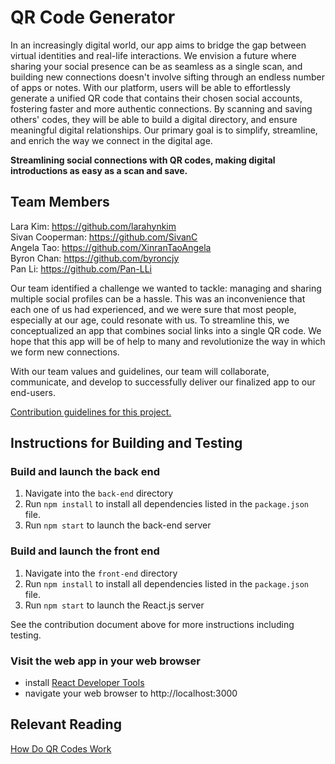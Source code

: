 # QR Code Generator

In an increasingly digital world, our app aims to bridge the gap between virtual identities and real-life interactions. We envision a future where sharing your social presence can be as seamless as a single scan, and building new connections doesn't involve sifting through an endless number of apps or notes. With our platform, users will be able to effortlessly generate a unified QR code that contains their chosen social accounts, fostering faster and more authentic connections. By scanning and saving others' codes, they will be able to build a digital directory, and ensure meaningful digital relationships. Our primary goal is to simplify, streamline, and enrich the way we connect in the digital age. 

<b> Streamlining social connections with QR codes, making digital introductions as easy as a scan and save. </b>

## Team Members 
Lara Kim: https://github.com/larahynkim <br>
Sivan Cooperman: https://github.com/SivanC <br>
Angela Tao: https://github.com/XinranTaoAngela <br>
Byron Chan: https://github.com/byroncjy <br>
Pan Li: https://github.com/Pan-LLi<br>

Our team identified a challenge we wanted to tackle: managing and sharing multiple social profiles can be a hassle. This was an inconvenience that each one of us had experienced, and we were sure that most people, especially at our age, could resonate with us. To streamline this, we conceptualized an app that combines social links into a single QR code. We hope that this app will be of help to many and revolutionize the way in which we form new connections. 

With our team values and guidelines, our team will collaborate, communicate, and develop to successfully deliver our finalized app to our end-users. 

[Contribution guidelines for this project.](CONTRIBUTING.md)

## Instructions for Building and Testing
### Build and launch the back end

1. Navigate into the `back-end` directory
1. Run `npm install` to install all dependencies listed in the `package.json` file.
1. Run `npm start` to launch the back-end server

### Build and launch the front end

1. Navigate into the `front-end` directory
1. Run `npm install` to install all dependencies listed in the `package.json` file.
1. Run `npm start` to launch the React.js server

See the contribution document above for more instructions including testing.

### Visit the web app in your web browser

- install [React Developer Tools](https://chrome.google.com/webstore/detail/react-developer-tools/fmkadmapgofadopljbjfkapdkoienihi)
- navigate your web browser to http://localhost:3000

## Relevant Reading 
[How Do QR Codes Work](https://www.sproutqr.com/blog/how-do-qr-codes-work)
